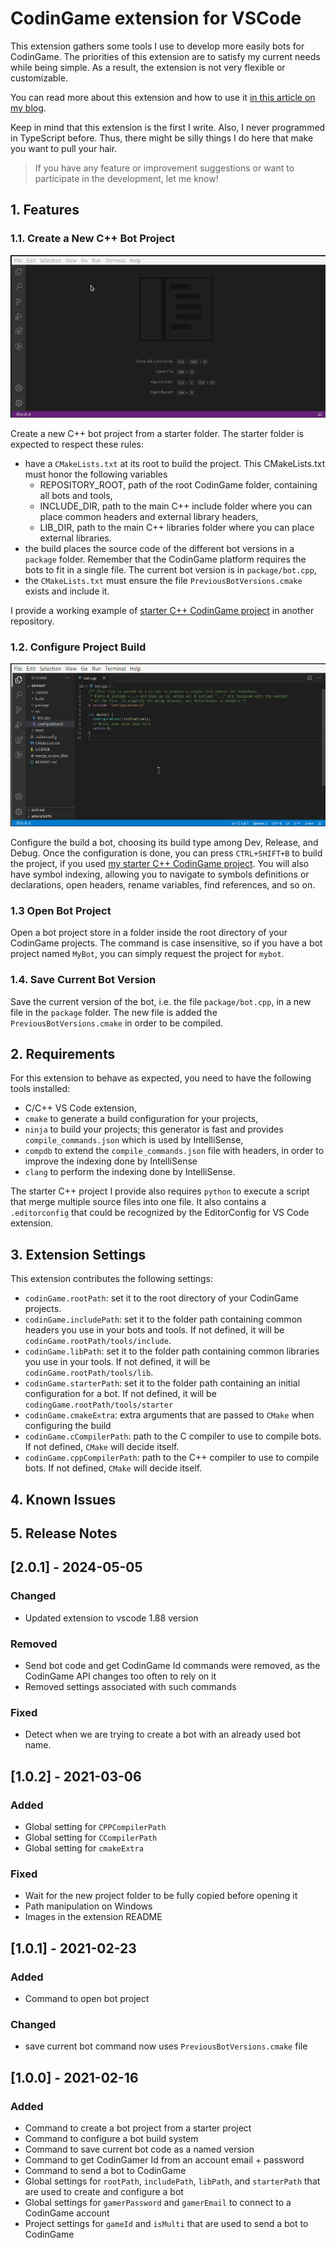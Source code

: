 # CodinGame extension for VSCode

This extension gathers some tools I use to develop more easily bots for CodinGame. The priorities of this extension are to satisfy my current needs while being simple. As a result, the extension is not very flexible or customizable.

You can read more about this extension and how to use it [in this article on my blog](https://virtual-atom.com/codingame/tooling/).

Keep in mind that this extension is the first I write. Also, I never programmed in TypeScript before. Thus, there might be silly things I do here that make you want to pull your hair.

> If you have any feature or improvement suggestions or want to participate in the development, let me know!
## 1. Features

### 1.1. Create a New C++ Bot Project

![Create New Bot Command](data/create_new_bot.gif)

Create a new C++ bot project from a starter folder. The starter folder is expected to respect these rules:
- have a `CMakeLists.txt` at its root to build the project. This CMakeLists.txt must honor the following variables
  - REPOSITORY_ROOT, path of the root CodinGame folder, containing all bots and tools,
  - INCLUDE_DIR, path to the main C++ include folder where you can place common headers and external library headers,
  - LIB_DIR, path to the main C++ libraries folder where you can place external libraries.
- the build places the source code of the different bot versions in a `package` folder. Remember that the CodinGame platform requires the bots to fit in a single file. The current bot version is in `package/bot.cpp`,
- the `CMakeLists.txt` must ensure the file `PreviousBotVersions.cmake` exists and include it.

I provide a working example of [starter C++ CodinGame project](https://github.com/tdelame/codingame_starter) in another repository.

### 1.2. Configure Project Build

![Configure Bot Command](data/configure_bot.gif)

Configure the build a bot, choosing its build type among Dev, Release, and Debug. Once the configuration is done, you can press `CTRL+SHIFT+B` to build the project, if you used [my starter C++ CodinGame project](https://github.com/tdelame/codingame_starter). You will also have symbol indexing, allowing you to navigate to symbols definitions or declarations, open headers, rename variables, find references, and so on.

### 1.3 Open Bot Project

Open a bot project store in a folder inside the root directory of your CodinGame projects. The command is case insensitive, so if you have a bot project named `MyBot`, you can simply request the project for `mybot`.
### 1.4. Save Current Bot Version

Save the current version of the bot, i.e. the file `package/bot.cpp`, in a new file in the `package` folder. The new file is added the `PreviousBotVersions.cmake` in order to be compiled.

## 2. Requirements

For this extension to behave as expected, you need to have the following tools installed:
- C/C++ VS Code extension,
- `cmake` to generate a build configuration for your projects,
- `ninja` to build your projects; this generator is fast and provides `compile_commands.json` which is used by IntelliSense,
- `compdb` to extend the `compile_commands.json` file with headers, in order to improve the indexing done by IntelliSense
- `clang` to perform the indexing done by IntelliSense.

The starter C++ project I provide also requires `python` to execute a script that merge multiple source files into one file. It also contains a `.editorconfig` that could be recognized by the EditorConfig for VS Code extension.

## 3. Extension Settings

This extension contributes the following settings:

* `codinGame.rootPath`: set it to the root directory of your CodinGame projects.
* `codinGame.includePath`: set it to the folder path containing common headers you use in your bots and tools. If not defined, it will be `codinGame.rootPath/tools/include`.
* `codinGame.libPath`: set it to the folder path containing common libraries you use in your tools. If not defined, it will be `codinGame.rootPath/tools/lib`.
* `codinGame.starterPath`: set it to the folder path containing an initial configuration for a bot. If not defined, it will be `codingGame.rootPath/tools/starter`
* `codinGame.cmakeExtra`: extra arguments that are passed to `CMake` when configuring the build
* `codinGame.cCompilerPath`: path to the C compiler to use to compile bots. If not defined, `CMake` will decide itself.
* `codinGame.cppCompilerPath`: path to the C++ compiler to use to compile bots. If not defined, `CMake` will decide itself.

## 4. Known Issues

## 5. Release Notes

## [2.0.1] - 2024-05-05

### Changed
- Updated extension to vscode 1.88 version

### Removed
- Send bot code and get CodinGame Id commands were removed, as the CodinGame API changes too often to rely on it
- Removed settings associated with such commands

### Fixed
- Detect when we are trying to create a bot with an already used bot name.

## [1.0.2] - 2021-03-06

### Added
- Global setting for `CPPCompilerPath`
- Global setting for `CCompilerPath`
- Global setting for `cmakeExtra`

### Fixed
- Wait for the new project folder to be fully copied before opening it
- Path manipulation on Windows
- Images in the extension README

## [1.0.1] - 2021-02-23

### Added
- Command to open bot project

### Changed
- save current bot command now uses `PreviousBotVersions.cmake` file

## [1.0.0] - 2021-02-16

### Added
- Command to create a bot project from a starter project
- Command to configure a bot build system
- Command to save current bot code as a named version
- Command to get CodinGamer Id from an account email + password
- Command to send a bot to CodinGame
- Global settings for `rootPath`, `includePath`, `libPath`, and `starterPath` that are used to create and configure a bot
- Global settings for `gamerPassword` and `gamerEmail` to connect to a CodinGame account
- Project settings for `gameId` and `isMulti` that are used to send a bot to CodinGame

